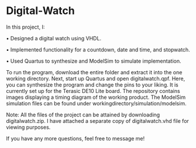 # Digital-Watch

In this project, I:

• Designed a digital watch using VHDL.

• Implemented functionality for a countdown, date and time, and stopwatch.

• Used Quartus to synthesize and ModelSim to simulate implementation.

To run the program, download the entire folder and extract it into the one working directory. Next, start up Quartus and open digitalwatch.qpf. Here, you can synthesize the program and change the pins to your liking. It is currently set up for the Terasic DE10 Lite board. The repository contains images displaying a timing diagram of the working product. The ModelSim simulation files can be found under workingdirectory/simulation/modelsim.

Note: All the files of the project can be attained by downloading digitalwatch.zip. I have attached a separate copy of digitalwatch.vhd file for viewing purposes.

If you have any more questions, feel free to message me!
